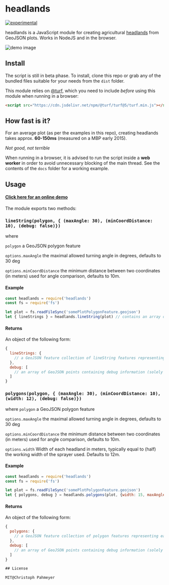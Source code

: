 # headlands

[![experimental](http://badges.github.io/stability-badges/dist/experimental.svg)](http://github.com/badges/stability-badges)

headlands is a JavaScript module for creating agricultural [headlands](https://en.wikipedia.org/wiki/Headland_(agriculture)) from GeoJSON plots.
Works in NodeJS and in the browser.

![demo image](https://user-images.githubusercontent.com/20703207/84497032-4fb88080-acae-11ea-852f-ec9583dd9943.png)
## Install
The script is still in beta phase. To install, clone this repo or grab any of the bundled files suitable for your needs from the `dist` folder.

This module relies on [@turf](https://github.com/Turfjs/turf), which you need to include *before* using this module when running in a browser:
```html
<script src="https://cdn.jsdelivr.net/npm/@turf/turf@5/turf.min.js"></script>
```

## How fast is it?
For an average plot (as per the examples in this repo), creating headlands
takes approx. **60-150ms** (measured on a MBP early 2015).

*Not good, not terrible*

When running in a browser, it is advised to run the script inside a **web worker**
in order to avoid unnecessary blocking of the main thread. See the contents of the
`docs` folder for a working example.

## Usage

#### [Click here for an online demo](https://fruchtfolge.github.io/headlands/?field=60)

The module exports two methods:
### ```lineString(polygon, { (maxAngle: 30), (minCoordDistance: 10), (debug: false)})```

where

```polygon``` a GeoJSON polygon feature

```options.maxAngle``` the maximal allowed turning angle in degrees, defaults to 30 deg

```options.minCoordDistance``` the minimum distance between two coordinates (in meters) used for angle comparison, defaults to 10m.

#### Example
```js
const headlands = require('headlands')
const fs = require('fs')

let plot = fs.readFileSync('somePlotPolygonFeature.geojson')
let { lineStrings } = headlands.lineString(plot) // contains an array of all potential headlands as GeoJSON linestring features
```

#### Returns
An object of the following form:
```js
{
  lineStrings: {
    // a GeoJSON feature collection of lineString features representing each headland
  },
  debug: [
    // an array of GeoJSON points containing debug information (solely for development of this algorithm)
  ]
}
```

### ```polygons(polygon, { (maxAngle: 30), (minCoordDistance: 10), (width: 12), (debug: false)})```

where
```polygon``` a GeoJSON polygon feature

```options.maxAngle``` the maximal allowed turning angle in degrees, defaults to 30 deg

```options.minCoordDistance``` the minimum distance between two coordinates (in meters) used for angle comparison, defaults to 10m.

```options.width``` Width of each headland in meters, typically equal to (half) the working width of the sprayer used. Defaults to 12m.

#### Example
```js
const headlands = require('headlands')
const fs = require('fs')

let plot = fs.readFileSync('somePlotPolygonFeature.geojson')
let { polygons, debug } = headlands.polygons(plot, {width: 15, maxAngle: 40, debug: true}) // contains an array of all potential headlands as GeoJSON polygon features
```
#### Returns
An object of the following form:
```js
{
  polygons: {
    // a GeoJSON feature collection of polygon features representing each headland
  },
  debug: [
    // an array of GeoJSON points containing debug information (solely for development of this algorithm)
  ]
}

## License

MIT@Christoph Pahmeyer
